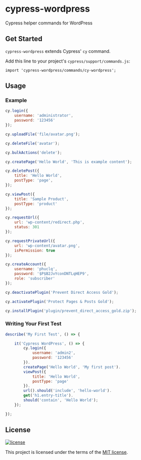 # cypress-wordpress
Cypress helper commands for WordPress

## Get Started

`cypress-wordpress` extends Cypress' `cy` command.

Add this line to your project's `cypress/support/commands.js`:

```
import 'cypress-wordpress/commands/cy-wordpress';
```

## Usage

### Example

```javascript
cy.login({
    username: 'administrator',
    password: '123456'
});

cy.uploadFile('file/avatar.png');

cy.deleteFile('avatar');

cy.bulkActions('delete');

cy.createPage('Hello World', 'This is example content');

cy.deletePost({
    title: 'Hello World',
    postType: 'page',
});

cy.viewPost({
    title: 'Sample Product',
    postType: 'product'
});

cy.requestUrl({
    url: 'wp-content/redirect.php',
    status: 301
});

cy.requestPrivateUrl({
    url: 'wp-content/avatar.png',
    isPermission: true
});

cy.createAccount({
    username: 'phuclq',
    password: '$P$B2JvYconDNTLqHEP9',
    role: 'subscriber'
});

cy.deactivatePlugin('Prevent Direct Access Gold');

cy.activatePlugin('Protect Pages & Posts Gold');

cy.installPlugin('plugin/prevent_direct_access_gold.zip');

```

### Writing Your First Test

```javascript
describe('My First Test', () => {

    it('Cypress WordPress', () => {
        cy.login({
            username: 'admin2',
            password: '123456'
        }).
        createPage('Hello World', 'My first post').
        viewPost({
            title: 'Hello World',
            postType: 'page'
        }).
        url().should('include', 'hello-world').
        get('h1.entry-title').
        should('contain', 'Hello World');
    });

});
```

## License

[![license](https://img.shields.io/badge/license-MIT-green.svg)](https://github.com/lequangphuc/cypress-wordpress/blob/master/LICENSE)

This project is licensed under the terms of the [MIT license](/LICENSE).